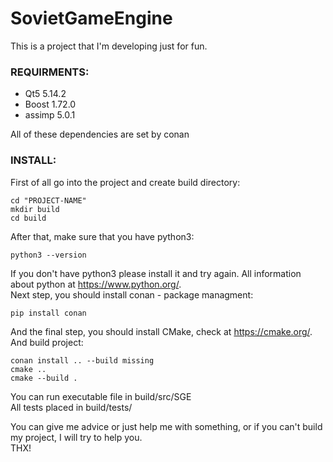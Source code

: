 # SovietGameEngine
This is a project that I'm developing just for fun.
### REQUIRMENTS:
* Qt5 5.14.2
* Boost 1.72.0
* assimp 5.0.1

All of these dependencies are set by conan

### INSTALL:
First of all go into the project and create build directory:
```
cd "PROJECT-NAME"
mkdir build
cd build
```

After that, make sure that you have python3:
```
python3 --version
```

If you don't have python3 please install it and try again. All information about python at https://www.python.org/.
<br/>Next step, you should install conan - package managment:
```
pip install conan
```

And the final step, you should install CMake, check at https://cmake.org/. And build project:
```
conan install .. --build missing
cmake ..
cmake --build .
```

You can run executable file in build/src/SGE
<br/>All tests placed in build/tests/

You can give me advice or just help me with something, or if you can't build my project, I will try to help you.
<br/>THX!
